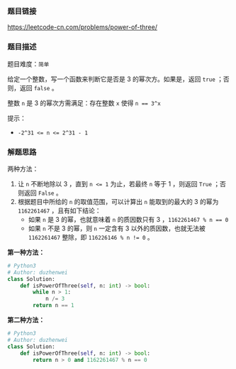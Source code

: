 ### 题目链接
https://leetcode-cn.com/problems/power-of-three/

### 题目描述
题目难度：```简单```

给定一个整数，写一个函数来判断它是否是 3 的幂次方。如果是，返回 ```true``` ；否则，返回 ```false``` 。

整数 ```n``` 是 3 的幂次方需满足：存在整数 ```x``` 使得 ```n == 3^x```

提示：

- ```-2^31 <= n <= 2^31 - 1```

### 解题思路
两种方法：

1. 让 ```n``` 不断地除以 3 ，直到 ```n <= 1``` 为止，若最终 ```n``` 等于 1 ，则返回 ```True``` ；否则返回 ```False``` 。
2. 根据题目中所给的 ```n``` 的取值范围，可以计算出 ```n``` 能取到的最大的 3 的幂为 ```1162261467``` ，且有如下结论：
   - 如果 ```n``` 是 3 的幂，也就意味着 ```n``` 的质因数只有 3 ，```1162261467 % n == 0```
   - 如果 ```n``` 不是 3 的幂，则 ```n``` 一定含有 3 以外的质因数，也就无法被 ```1162261467``` 整除，即 ```116226146 % n != 0``` 。 

**第一种方法：**
```python
# Python3
# Author: duzhenwei
class Solution:
    def isPowerOfThree(self, n: int) -> bool:
        while n > 1:
            n /= 3
        return n == 1
```

**第二种方法：**
```python
# Python3
# Author: duzhenwei
class Solution:
    def isPowerOfThree(self, n: int) -> bool:
        return n > 0 and 1162261467 % n == 0
```